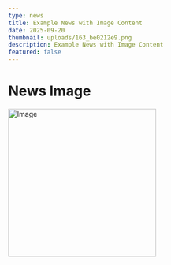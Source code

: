 ```yaml
---
type: news
title: Example News with Image Content
date: 2025-09-20
thumbnail: uploads/163_be0212e9.png
description: Example News with Image Content
featured: false
---
```


# News Image

<img width="300" height="300" alt="Image" src="https://github.com/user-attachments/assets/67199816-a528-47fb-91fc-6d3837f17589" />
